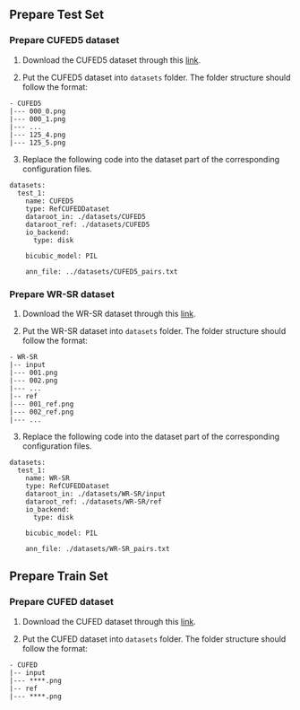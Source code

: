 ## Prepare Test Set

### Prepare CUFED5 dataset

1. Download the CUFED5 dataset through this [link](https://drive.google.com/file/d/1Fa1mopExA9YGG1RxrCZZn7QFTYXLx6ph/view).

2. Put the CUFED5 dataset into `datasets` folder. The folder structure should follow the format:
```
- CUFED5
|--- 000_0.png
|--- 000_1.png
|--- ...
|--- 125_4.png
|--- 125_5.png
```

3. Replace the following code into the dataset part of the corresponding configuration files.

```
datasets:
  test_1:
    name: CUFED5
    type: RefCUFEDDataset
    dataroot_in: ./datasets/CUFED5
    dataroot_ref: ./datasets/CUFED5
    io_backend:
      type: disk

    bicubic_model: PIL

    ann_file: ../datasets/CUFED5_pairs.txt
```

### Prepare WR-SR dataset

1. Download the WR-SR dataset through this [link](https://drive.google.com/file/d/1dB-GDGBOMHRSdN2v7IzJBMpHYHBIlNq-/view?usp=sharing).

2. Put the WR-SR dataset into `datasets` folder. The folder structure should follow the format:
```
- WR-SR
|-- input
|--- 001.png
|--- 002.png
|--- ...
|-- ref
|--- 001_ref.png
|--- 002_ref.png
|--- ...
```

3. Replace the following code into the dataset part of the corresponding configuration files.

```
datasets:
  test_1:
    name: WR-SR
    type: RefCUFEDDataset
    dataroot_in: ./datasets/WR-SR/input
    dataroot_ref: ./datasets/WR-SR/ref
    io_backend:
      type: disk

    bicubic_model: PIL

    ann_file: ./datasets/WR-SR_pairs.txt
```

## Prepare Train Set

### Prepare CUFED dataset

1. Download the CUFED dataset through this [link](https://drive.google.com/drive/folders/1hGHy36XcmSZ1LtARWmGL5OK1IUdWJi3I).

2. Put the CUFED dataset into `datasets` folder. The folder structure should follow the format:
```
- CUFED
|-- input
|--- ****.png
|-- ref
|--- ****.png
```
